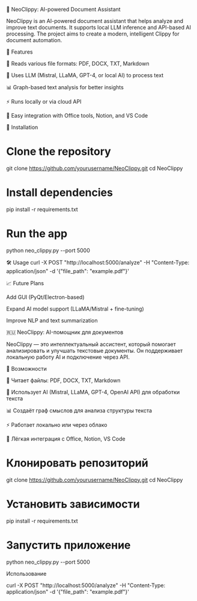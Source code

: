 🚀 NeoClippy: AI-powered Document Assistant

NeoClippy is an AI-powered document assistant that helps analyze and improve text documents. It supports local LLM inference and API-based AI processing. The project aims to create a modern, intelligent Clippy for document automation.

🌟 Features

📄 Reads various file formats: PDF, DOCX, TXT, Markdown

🤖 Uses LLM (Mistral, LLaMA, GPT-4, or local AI) to process text

📊 Graph-based text analysis for better insights

⚡ Runs locally or via cloud API

🔌 Easy integration with Office tools, Notion, and VS Code

🔧 Installation

# Clone the repository
git clone https://github.com/yourusername/NeoClippy.git
cd NeoClippy

# Install dependencies
pip install -r requirements.txt

# Run the app
python neo_clippy.py --port 5000


🛠️ Usage
curl -X POST "http://localhost:5000/analyze" -H "Content-Type: application/json" -d '{"file_path": "example.pdf"}'


📈 Future Plans

Add GUI (PyQt/Electron-based)

Expand AI model support (LLaMA/Mistral + fine-tuning)

Improve NLP and text summarization

🇷🇺 NeoClippy: AI-помощник для документов

NeoClippy — это интеллектуальный ассистент, который помогает анализировать и улучшать текстовые документы. Он поддерживает локальную работу AI и подключение через API.

🌟 Возможности

📄 Читает файлы: PDF, DOCX, TXT, Markdown

🤖 Использует AI (Mistral, LLaMA, GPT-4, OpenAI API) для обработки текста

📊 Создаёт граф смыслов для анализа структуры текста

⚡ Работает локально или через облако

🔌 Лёгкая интеграция с Office, Notion, VS Code

# Клонировать репозиторий
git clone https://github.com/yourusername/NeoClippy.git
cd NeoClippy

# Установить зависимости
pip install -r requirements.txt

# Запустить приложение
python neo_clippy.py --port 5000

Использование

curl -X POST "http://localhost:5000/analyze" -H "Content-Type: application/json" -d '{"file_path": "example.pdf"}'



